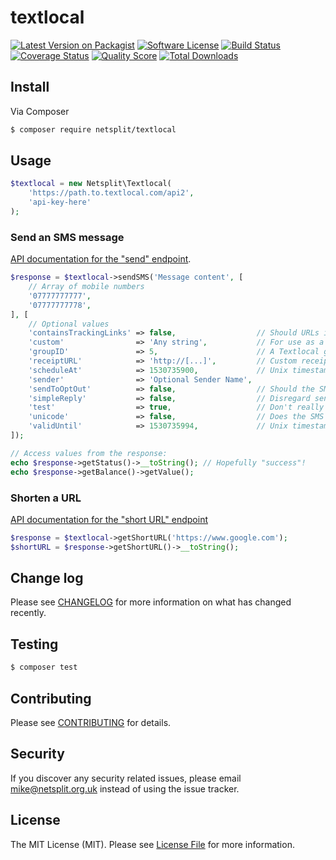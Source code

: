 # textlocal

[![Latest Version on Packagist][ico-version]][link-packagist]
[![Software License][ico-license]](LICENSE.md)
[![Build Status](https://drone.netsplit.uk/api/badges/labs/netsplit-textlocal/status.svg?branch=master)](https://drone.netsplit.uk/labs/netsplit-textlocal)
[![Coverage Status][ico-scrutinizer]][link-scrutinizer]
[![Quality Score][ico-code-quality]][link-code-quality]
[![Total Downloads][ico-downloads]][link-downloads]

## Install

Via Composer

``` bash
$ composer require netsplit/textlocal
```

## Usage

```php
$textlocal = new Netsplit\Textlocal(
    'https://path.to.textlocal.com/api2',
    'api-key-here'
);
```

### Send an SMS message

[API documentation for the "send" endpoint](http://api.txtlocal.com/docs/sendsms).

```php
$response = $textlocal->sendSMS('Message content', [
    // Array of mobile numbers
    '07777777777',
    '07777777778',
], [
    // Optional values
    'containsTrackingLinks' => false,                  // Should URLs in the SMS be minified?
    'custom'                => 'Any string',           // For use as a reference
    'groupID'               => 5,                      // A Textlocal group ID
    'receiptURL'            => 'http://[...]',         // Custom receipt URL
    'scheduleAt'            => 1530735900,             // Unix timestamp - send the SMS at this time
    'sender'                => 'Optional Sender Name',
    'sendToOptOut'          => false,                  // Should the SMS be sent to users who have opted out?
    'simpleReply'           => false,                  // Disregard sender
    'test'                  => true,                   // Don't really send the SMS
    'unicode'               => false,                  // Does the SMS contain unicode characters?
    'validUntil'            => 1530735994,             // Unix timestamp - disregard the SMS at this time
]);

// Access values from the response:
echo $response->getStatus()->__toString(); // Hopefully "success"!
echo $response->getBalance()->getValue();
```

### Shorten a URL

[API documentation for the "short URL" endpoint](http://api.txtlocal.com/docs/shorturl)

```php
$response = $textlocal->getShortURL('https://www.google.com');
$shortURL = $response->getShortURL()->__toString();
```

## Change log

Please see [CHANGELOG](CHANGELOG.md) for more information on what has changed recently.

## Testing

``` bash
$ composer test
```

## Contributing

Please see [CONTRIBUTING](CONTRIBUTING.md) for details.

## Security

If you discover any security related issues, please email mike@netsplit.org.uk instead of using the issue tracker.

## License

The MIT License (MIT). Please see [License File](LICENSE.md) for more information.

[ico-version]: https://img.shields.io/packagist/v/netsplit/textlocal.svg?style=flat-square
[ico-license]: https://img.shields.io/badge/license-MIT-brightgreen.svg?style=flat-square
[ico-travis]: https://img.shields.io/travis/netsplit/textlocal/master.svg?style=flat-square
[ico-scrutinizer]: https://img.shields.io/scrutinizer/coverage/g/netsplit/textlocal.svg?style=flat-square
[ico-code-quality]: https://img.shields.io/scrutinizer/g/netsplit/textlocal.svg?style=flat-square
[ico-downloads]: https://img.shields.io/packagist/dt/netsplit/textlocal.svg?style=flat-square

[link-packagist]: https://packagist.org/packages/netsplit/textlocal
[link-travis]: https://travis-ci.org/netsplit/textlocal
[link-scrutinizer]: https://scrutinizer-ci.com/g/netsplit/textlocal/code-structure
[link-code-quality]: https://scrutinizer-ci.com/g/netsplit/textlocal
[link-downloads]: https://packagist.org/packages/netsplit/textlocal
[link-author]: https://git.netsplit.uk/mike
